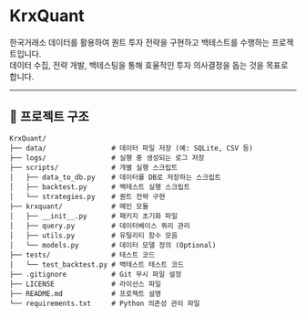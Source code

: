 # KrxQuant

한국거래소 데이터를 활용하여 퀀트 투자 전략을 구현하고 백테스트를 수행하는 프로젝트입니다.  
데이터 수집, 전략 개발, 백테스팅을 통해 효율적인 투자 의사결정을 돕는 것을 목표로 합니다.

---

## 📂 프로젝트 구조

```plaintext
KrxQuant/
├── data/                # 데이터 파일 저장 (예: SQLite, CSV 등)
├── logs/                # 실행 중 생성되는 로그 저장
├── scripts/             # 개별 실행 스크립트
│   ├── data_to_db.py    # 데이터를 DB로 저장하는 스크립트
│   ├── backtest.py      # 백테스트 실행 스크립트
│   └── strategies.py    # 퀀트 전략 구현
├── krxquant/            # 메인 모듈
│   ├── __init__.py      # 패키지 초기화 파일
│   ├── query.py         # 데이터베이스 쿼리 관리
│   ├── utils.py         # 유틸리티 함수 모음
│   └── models.py        # 데이터 모델 정의 (Optional)
├── tests/               # 테스트 코드
│   └── test_backtest.py # 백테스트 테스트 코드
├── .gitignore           # Git 무시 파일 설정
├── LICENSE              # 라이선스 파일
├── README.md            # 프로젝트 설명
└── requirements.txt     # Python 의존성 관리 파일
